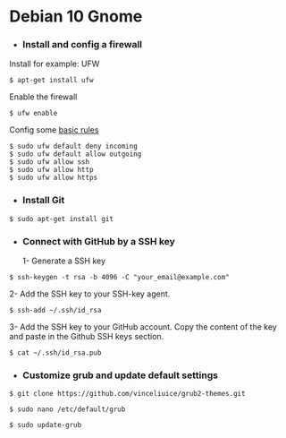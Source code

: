 # Debian 10 Gnome
* ### Install and config a firewall
Install for example: UFW
```
$ apt-get install ufw
```
Enable the firewall
```
$ ufw enable
```
Config some [basic rules](https://www.digitalocean.com/community/tutorials/ufw-essentials-common-firewall-rules-and-commands)
```
$ sudo ufw default deny incoming
$ sudo ufw default allow outgoing
$ sudo ufw allow ssh
$ sudo ufw allow http
$ sudo ufw allow https
```

* ### Install Git

`$ sudo apt-get install git`

* ### Connect with GitHub by a SSH key
  1- Generate a SSH key
```
$ ssh-keygen -t rsa -b 4096 -C "your_email@example.com"
```
  2- Add the SSH key to your SSH-key agent.
```
$ ssh-add ~/.ssh/id_rsa
```
  3- Add the SSH key to your GitHub account.
  Copy the content of the key and paste in the Github SSH keys section.
```
$ cat ~/.ssh/id_rsa.pub
```

* ### Customize grub and update default settings
```
$ git clone https://github.com/vinceliuice/grub2-themes.git
```
```
$ sudo nano /etc/default/grub
```
```
$ sudo update-grub
```

